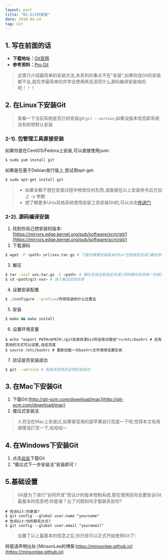 ```yaml
---
layout: post
title: "01.Git的安装"
date: 2018-04-24
tag: Git
---
```


## 1. 写在前面的话
- **下载地址：**[Git官网](https://git-scm.com/)
- **参考资料：**[Pro Git](https://git-scm.com/book/zh/v2)

> 这里只介绍最简单的安装方法,本系列的重点不在"安装",如果你连Git的安装都不会,就先学最简单的并学会使用再去深究什么源码编译安装啥的吧！！！

## 2. 在Linux下安装Git
> 查看一下当前系统是否已经安装git:`git --version`,如果没版本信息即系统没有附带默认安装

### 2-1). 包管理工具直接安装
如果你是在CentOS/Fedora上安装,可以直接使用yum:
```sh
$ sudo yum install git
```
如果是在基于Debian发行版上,尝试用apt-get:
```sh
$ sudo apt-get install git
```
> - 如果全都不想在安装过程中修改任何东西,请直接在以上安装命令后方加上 -y 参数
> - 想了解更多Unix风格系统使用安装工具安装Git的,可以点击[传送门](http://git-scm.com/download/linux)

### 2-2). 源码编译安装
1. 找到你自己想安装的版本:[https://mirrors.edge.kernel.org/pub/software/scm/git/](https://mirrors.edge.kernel.org/pub/software/scm/git/)
2. 下载源码
```sh
$ wget -P <path> url/xxx.tar.gz # 下载你需要安装版本的tar包到指定目录[建议统一规范存放你电脑中下载的tar包]
```
3. 解压
```sh
$ tar -zxvf xxx.tar.gz -C <path> # 解压安装包到指定目录[同样建议规范统一存放]
$ cd <path/git-xxx> # 进入解压后的目录
```
4. 设置安装配置
```sh
$ ./configure --prefix=/你想安装到什么位置去
```
5. 安装
```sh
$ make && make install
```
6. 设置环境变量
```
$ echo "export PATH=$PATH:/git安装目录bin所在绝对路径">>/etc/bashrc # 还有其他的方式可以设置,自定百度
$ source /etc/bashrc # 重新加载一次bashrc文件使得设置生效
```
7. 验证是否安装成功
```sh
$ git --version # 有版本信息则证明安装成功
```


## 3. 在Mac下安装Git
1. 下载Git:[http://git-scm.com/download/mac](http://git-scm.com/download/mac)
2. 傻瓜式安装法

> 人穷没在Mac上安装过,如果客官用的是苹果自行百度一下吧,觉得本文有用顺便请打赏一下,哈哈哈～

## 4. 在Windows下安装Git
1. 点击[此处](https://git-scm.com/download/win)下载Git
2. "傻瓜式下一步安装法"安装即可！

## 5.基础设置
> Git是为了进行"协同开发"而设计的版本控制系统,那在使用前你总要告诉Git最基本的信息吧:你是谁？出了问题如何才能联系到你?

```git
# 告诉Git:你是谁?
$ git config --global user.name "yourname"
# 告诉Git:你的联系方式?
$ git config --global user.email "youremail"
```
> 设置了以上最基本的信息之后,你已经可以正式开始使用Git了!

转载请声明出处:[MinsonLee的博客:https://minsonlee.github.io](https://minsonlee.github.io)

